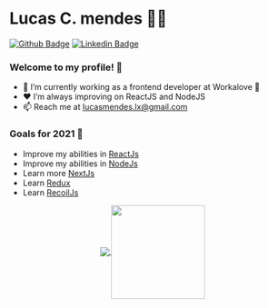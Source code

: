 # Lucas C. mendes 👨‍💻

[![Github Badge](https://img.shields.io/badge/-Github-000?style=flat-square&logo=Github&logoColor=white&link=https://github.com/LordMendes)](https://github.com/LordMendes) [![Linkedin Badge](https://img.shields.io/badge/-LinkedIn-blue?style=flat-square&logo=Linkedin&logoColor=white&link=https://www.linkedin.com/in/lucascmendes91/)](https://www.linkedin.com/in/lucascmendes91/)

### Welcome to my profile! 👋

- 👤 I’m currently working as a frontend developer at Workalove :rocket:
- ❤ I’m always improving on ReactJS and NodeJS
- 📫 Reach me at lucasmendes.lx@gmail.com

 ### Goals for 2021 :rocket:
 - Improve my abilities in [ReactJs](https://reactjs.org/)
 - Improve my abilities in [NodeJs](https://nodejs.org/en/)
 - Learn more [NextJs](https://nextjs.org/)
 - Learn [Redux](Redux)
 - Learn [RecoilJs](https://recoiljs.org/)

<p align="center">
  <a href="https://github.com/LordMendes">
    <img
      align="center"
      src="https://github-readme-stats.vercel.app/api/top-langs/?username=LordMendes&layout=compact&theme=synthwave"
    />
  </a>
  <a href="https://github.com/LordMendes">
    <img
      align="center"
      height="165"
      src="https://github-readme-stats.vercel.app/api?username=LordMendes&count_private=true&show_icons=true&custom_title=Github%20Status&hide=issues&theme=synthwave"
    />
  </a>

</p>



